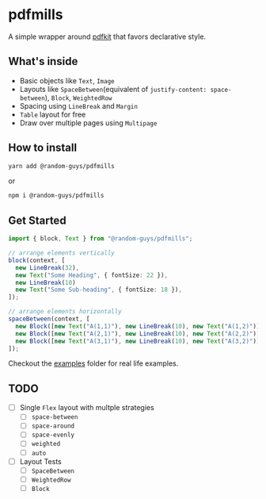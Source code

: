 # pdfmills

A simple wrapper around [pdfkit](https://github.com/foliojs/pdfkit) that favors declarative style.

## What's inside

- Basic objects like `Text`, `Image`
- Layouts like `SpaceBetween`(equivalent of `justify-content: space-between`), `Block`, `WeightedRow`
- Spacing using `LineBreak` and `Margin`
- `Table` layout for free
- Draw over multiple pages using `Multipage`

## How to install

```sh
yarn add @random-guys/pdfmills
```

or

```sh
npm i @random-guys/pdfmills
```

## Get Started

```ts
import { block, Text } from "@random-guys/pdfmills";

// arrange elements vertically
block(context, [
  new LineBreak(32),
  new Text("Some Heading", { fontSize: 22 }),
  new LineBreak(10)
  new Text("Some Sub-heading", { fontSize: 18 }),
]);

// arrange elements horizontally
spaceBetween(context, [
  new Block([new Text("A(1,1)"), new LineBreak(10), new Text("A(1,2)")]),
  new Block([new Text("A(2,1)"), new LineBreak(10), new Text("A(2,2)")]),
  new Block([new Text("A(3,1)"), new LineBreak(10), new Text("A(3,2)")])
]);
```

Checkout the [examples](https://github.com/random-guys/pdfmills/tree/develop/examples) folder for real life examples.

## TODO

- [ ] Single `Flex` layout with multple strategies
  - [ ] `space-between`
  - [ ] `space-around`
  - [ ] `space-evenly`
  - [ ] `weighted`
  - [ ] `auto`
- [ ] Layout Tests
  - [ ] `SpaceBetween`
  - [ ] `WeightedRow`
  - [ ] `Block`
